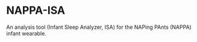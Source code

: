 # NAPPA-ISA
An analysis tool (Infant Sleep Analyzer, ISA) for the NAPing PAnts (NAPPA) infant wearable.
